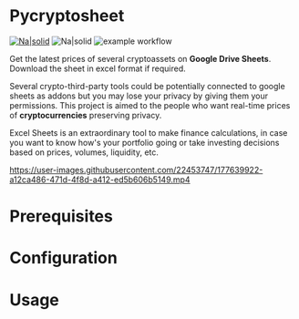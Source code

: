 # Pycryptosheet

  

[![Na|solid](https://img.shields.io/badge/license-GPL-brightgreen)](https://github.com/alturiano/pycryptosheet/blob/main/LICENSE) ![Na|solid](https://img.shields.io/badge/python-3.8-brightgreen) ![example workflow](https://github.com/alturiano/pycryptosheet/actions/workflows/python-app.yml/badge.svg)

 
Get the latest prices of several cryptoassets on **Google Drive Sheets**. Download the sheet in excel format if required.
  
Several crypto-third-party tools could be potentially connected to google sheets as addons but you may lose your privacy by giving them your permissions. This project is aimed to the people who want real-time prices of **cryptocurrencies** preserving privacy.


Excel Sheets is an extraordinary tool to make finance calculations, in case you want to know how's your portfolio going or take investing decisions based on prices, volumes, liquidity, etc.

https://user-images.githubusercontent.com/22453747/177639922-a12ca486-471d-4f8d-a412-ed5b606b5149.mp4
  

# Prerequisites

# Configuration

# Usage

  
